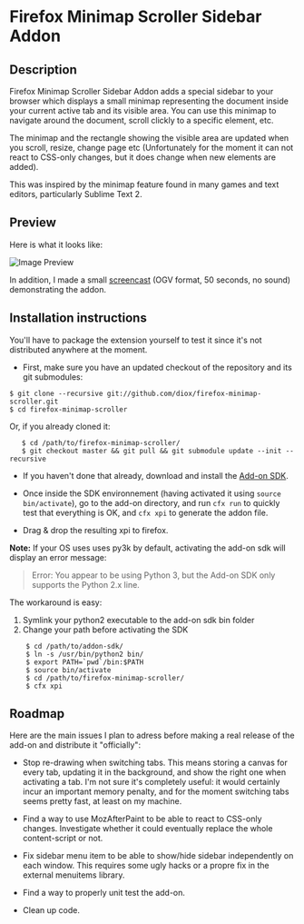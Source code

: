 Firefox Minimap Scroller Sidebar Addon
======================================

Description
-----------

Firefox Minimap Scroller Sidebar Addon adds a special sidebar to your browser
which displays a small minimap representing the document inside your current
active tab and its visible area. You can use this minimap to navigate around 
the document, scroll clickly to a specific element, etc.

The minimap and the rectangle showing the visible area are updated when you
scroll, resize, change page etc (Unfortunately for the moment it can not react
to CSS-only changes, but it does change when new elements are added).

This was inspired by the minimap feature found in many games and text editors,
particularly Sublime Text 2. 


Preview
-------

Here is what it looks like:

![Image Preview][Image Preview]

In addition, I made a small [screencast][Video Preview] (OGV format, 50 seconds,
no sound) demonstrating the addon.

[Image Preview]: http://virgule.net/tmp/firefox-minimap-scroller-0.0.8.jpg
[Video Preview]: http://virgule.net/tmp/firefox-minimap-scroller-0.0.8.ogv


Installation instructions
-------------------------

You'll have to package the extension yourself to test it since it's not
distributed anywhere at the moment.

- First, make sure you have an updated checkout of the repository and its git
  submodules:

 ```shell
$ git clone --recursive git://github.com/diox/firefox-minimap-scroller.git
$ cd firefox-minimap-scroller
 ```

 Or, if you already cloned it:

 ```shell
    $ cd /path/to/firefox-minimap-scroller/
    $ git checkout master && git pull && git submodule update --init --recursive
 ```

- If you haven't done that already, download and install the [Add-on SDK][].

- Once inside the SDK environnement (having activated it using `source
  bin/activate`), go to the add-on directory, and run `cfx run` to quickly test
  that everything is OK, and `cfx xpi` to generate the addon file.

- Drag & drop the resulting xpi to firefox.

**Note:** If your OS uses uses py3k by default, activating the add-on sdk will
display an error message:

> Error: You appear to be using Python 3, but the Add-on SDK only supports the
> Python 2.x line.

The workaround is easy:

1. Symlink your python2 executable to the add-on sdk bin folder
2. Change your path before activating the SDK

```shell
    $ cd /path/to/addon-sdk/
    $ ln -s /usr/bin/python2 bin/
    $ export PATH=`pwd`/bin:$PATH
    $ source bin/activate
    $ cd /path/to/firefox-minimap-scroller/
    $ cfx xpi
```

[Add-on SDK]: https://addons.mozilla.org/en-US/developers/docs/sdk/latest/dev-guide/tutorials/installation.html


Roadmap
-------

Here are the main issues I plan to adress before making a real release of the 
add-on and distribute it "officially":

- Stop re-drawing when switching tabs. This means storing a canvas for every
  tab, updating it in the background, and show the right one when activating a
  tab. I'm not sure it's completely useful: it would certainly incur an 
  important memory penalty, and for the moment switching tabs seems pretty fast,
  at least on my machine.

- Find a way to use MozAfterPaint to be able to react to CSS-only changes.
  Investigate whether it could eventually replace the whole content-script 
  or not. 

- Fix sidebar menu item to be able to show/hide sidebar independently on each
  window. This requires some ugly hacks or a propre fix in the external 
  menuitems library.

- Find a way to properly unit test the add-on.

- Clean up code.